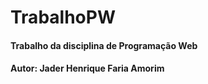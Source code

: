 # TrabalhoPW

#### Trabalho da disciplina de Programação Web 

#### Autor: Jader Henrique Faria Amorim
